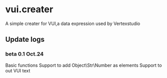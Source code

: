 # vui.creater
A simple creater for VUI,a data expression used by Vertexstudio 
## Update logs
### beta 0.1 Oct.24
Basic functions
Support to add Object\Str\Number as elements
Support to out VUI text
